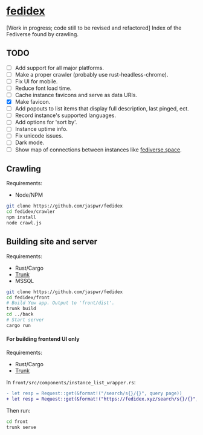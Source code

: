 # [fedidex](https://fedidex.xyz)
[Work in progress; code still to be revised and refactored] Index of the Fediverse found by crawling.
## TODO
- [ ] Add support for all major platforms.
- [ ] Make a proper crawler (probably use rust-headless-chrome).
- [ ] Fix UI for mobile.
- [ ] Reduce font load time.
- [ ] Cache instance favicons and serve as data URIs.
- [X] Make favicon.
- [ ] Add popouts to list items that display full description, last pinged, ect.
- [ ] Record instance's supported languages.
- [ ] Add options for 'sort by'.
- [ ] Instance uptime info.
- [ ] Fix unicode issues.
- [ ] Dark mode.
- [ ] Show map of connections between instances like [fediverse.space](https://www.fediverse.space/).
## Crawling
Requirements:
* Node/NPM
```sh
git clone https://github.com/jaspwr/fedidex
cd fedidex/crawler
npm install
node crawl.js
```

## Building site and server
Requirements:
* Rust/Cargo
* [Trunk](https://trunkrs.dev/)
* MSSQL
```sh
git clone https://github.com/jaspwr/fedidex
cd fedidex/front
# Build Yew app. Output to 'front/dist'.
trunk build
cd ../back
# Start server
cargo run
```
#### For building frontend UI only
Requirements:
* Rust/Cargo
* [Trunk](https://trunkrs.dev/)

In `front/src/components/instance_list_wrapper.rs`:
```diff
- let resp = Request::get(&format!("/search/s{}/{}", query page))
+ let resp = Request::get(&format!("https://fedidex.xyz/search/s{}/{}", query page))
```
Then run:
```sh
cd front
trunk serve
```

